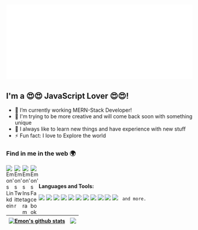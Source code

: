 <img src="https://github.com/efadhemon/efadhemon/blob/main/svg.svg"/>

## I'm a 😍😍 JavaScript Lover 😍😍!
- 🔭 I’m currently working MERN-Stack Developer!
- 🌱 I'm trying to be more creative and will come back soon with something unique
- 🥅  I always like to learn new things and have experience with new stuff 
- ⚡ Fun fact: I love to Explore the world 

### Find in me in the web 🌍

<a href="https://www.linkedin.com/in/efadhemon/">
  <img align="left" alt="Emon's Linkdein" width="22px" src="https://cdn.jsdelivr.net/npm/simple-icons@v3/icons/linkedin.svg" />
</a>
<a href="https://twitter.com/efadhemon">
  <img align="left" alt="Emon's Twitter" width="22px" src="https://cdn.jsdelivr.net/npm/simple-icons@v4/icons/twitter.svg" />
</a>
<a href="https://www.instagram.com/efadhemon/">
  <img align="left" alt="Emon's Instagram" width="22px" src="https://cdn.jsdelivr.net/npm/simple-icons@v3/icons/instagram.svg" />
</a>
<a href="https://www.facebook.com/efadhemon">
  <img align="left" alt="Emon's Facebook" width="22px" src="https://cdn.jsdelivr.net/npm/simple-icons@v3/icons/facebook.svg" />
</a>

<br />
<br />


**Languages and Tools:**  

<code><img src="https://img.shields.io/badge/-JavaScript-eed718?style=flat&logo=javascript&logoColor=ffffff"></code>
<code><img src="https://img.shields.io/badge/-React-000000?style=flat&logo=react&logoColor=00c8ff"></code>
<code><img src="https://img.shields.io/badge/-MongoDB-4DB33D?style=flat&logo=mongodb&logoColor=FFFFFF"></code>
<code><img src="https://img.shields.io/badge/-Express.js-787878?style=flat"></code>
<code><img src="https://img.shields.io/badge/-Node.js-3C873A?style=flat&logo=Node.js&logoColor=white"></code>
<code><img src="https://img.shields.io/badge/-Firebase-FFA611?style=flat&logo=firebase&logoColor=FFFFFF"></code>
<code><img src="http://img.shields.io/badge/-Git-F1502F?style=flat&logo=git&logoColor=FFFFFF"></code>
<code><img src="http://img.shields.io/badge/-Heroku-430098?style=flat&logo=heroku&logoColor=white"></code>
<code><img src="http://img.shields.io/badge/-VS%20Code-007ACC?style=flat&logo=visual%20studio%20code&logoColor=white"></code>
<code><img src="http://img.shields.io/badge/-Github-000000?style=flat&logo=github&logoColor=FFFFFF"></code>
<code><img src="https://img.shields.io/badge/-Sass-cc6699?style=flat&logo=sass&logoColor=ffffff"></code>
<code> and more. </code>

| <a href="https://github.com/efadhemon"><img align="center" src="https://github-readme-stats.vercel.app/api?username=efadhemon&show_icons=true&include_all_commits=true&theme=buefy&hide_border=true" alt="Emon's github stats" /></a> | <a href="https://github.com/efadhemon"><img align="center" src="https://github-readme-stats.vercel.app/api/top-langs/?username=efadhemon&layout=compact&theme=buefy&hide_border=true" /></a> |
| ------------- | ------------- |
